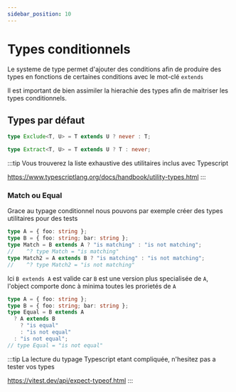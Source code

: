 ```yaml
---
sidebar_position: 10
---
```


# Types conditionnels

Le systeme de type permet d'ajouter des conditions afin de produire des types en fonctions de certaines conditions avec le mot-clé `extends`

Il est important de bien assimiler la hierachie des types afin de maitriser les types conditionnels.

## Types par défaut

```ts
type Exclude<T, U> = T extends U ? never : T;

type Extract<T, U> = T extends U ? T : never;
```

:::tip
Vous trouverez la liste exhaustive des utilitaires inclus avec Typescript

https://www.typescriptlang.org/docs/handbook/utility-types.html
:::

### Match ou Equal

Grace au typage conditionnel nous pouvons par exemple créer des types utilitaires pour des tests

```ts
type A = { foo: string };
type B = { foo: string; bar: string };
type Match = B extends A ? "is matching" : "is not matching";
//    ^? type Match = "is matching"
type Match2 = A extends B ? "is matching" : "is not matching";
//    ^? type Match2 = "is not matching"
```

Ici `B extends A` est valide car `B` est une version plus specialisée de `A`, l'object comporte donc à minima toutes les prorietés de `A`

```ts
type A = { foo: string };
type B = { foo: string; bar: string };
type Equal = B extends A
  ? A extends B
    ? "is equal"
    : "is not equal"
  : "is not equal";
// type Equal = "is not equal"
```

:::tip
La lecture du typage Typescript etant compliquée, n'hesitez pas a tester vos types

https://vitest.dev/api/expect-typeof.html
:::

